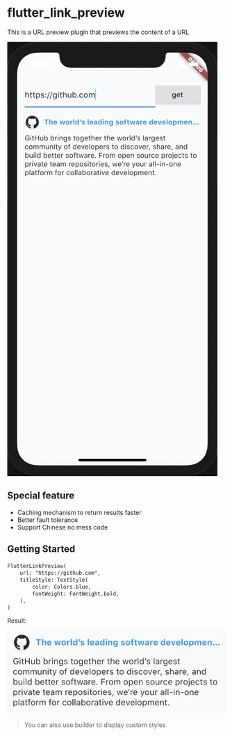 # flutter_link_preview

This is a URL preview plugin that previews the content of a URL

![Demo](demo.jpg)

## Special feature

-   Caching mechanism to return results faster
-   Better fault tolerance
-   Support Chinese no mess code

## Getting Started

```
FlutterLinkPreview(
    url: "https://github.com",
    titleStyle: TextStyle(
        color: Colors.blue,
        fontWeight: FontWeight.bold,
    ),
)
```

Result:

![Result Image](web.jpg)

> You can also use builder to display custom styles
